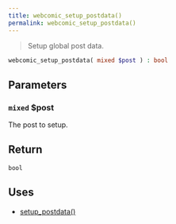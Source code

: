 ```yaml
---
title: webcomic_setup_postdata()
permalink: webcomic_setup_postdata()
---
```


> Setup global post data.

```php
webcomic_setup_postdata( mixed $post ) : bool
```

## Parameters

### `mixed` $post
The post to setup.

## Return

`bool`

## Uses
- [setup_postdata()](https://developer.wordpress.org/reference/functions/setup_postdata/)
